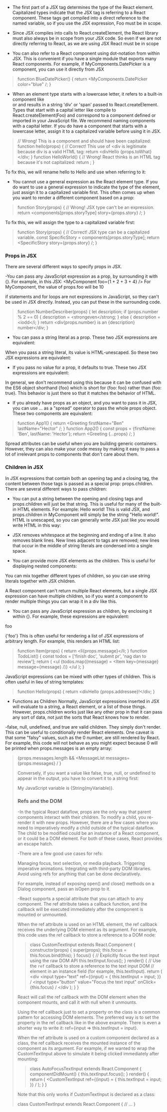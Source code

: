 - The first part of a JSX tag determines the type of the React element.
Capitalized types indicate that the JSX tag is referring to a React component. These tags get compiled into a direct reference to the named variable, so if you use the JSX <Foo /> expression, Foo must be in scope.

- Since JSX compiles into calls to React.createElement, the React library must also always be in scope from your JSX code. So even if we are not directly referring to React, as we are using JSX React must be in scope

- You can also refer to a React component using dot-notation from within JSX. This is convenient if you have a single module that exports many React components. For example, if MyComponents.DatePicker is a component, you can use it directly from JSX 
> function BlueDatePicker() {
  return <MyComponents.DatePicker color="blue" /;
}

- When an element type starts with a lowercase letter, it refers to a built-in component like <div> or <span> and results in a string 'div' or 'span' passed to React.createElement. Types that start with a capital letter like <Foo /> compile to React.createElement(Foo) and correspond to a component defined or imported in your JavaScript file.
We recommend naming components with a capital letter. If you do have a component that starts with a lowercase letter, assign it to a capitalized variable before using it in JSX.

> // Wrong! This is a component and should have been capitalized:
function hello(props) {
  // Correct! This use of <div is legitimate because div is a valid HTML tag:
  return <divHello {props.toWhat}</div;
}
function HelloWorld() {
  // Wrong! React thinks <hello /> is an HTML tag because it's not capitalized:
  return <hello toWhat="World" />;
}

To fix this, we will rename hello to Hello and use <Hello /> when referring to it:

- You cannot use a general expression as the React element type. If you do want to use a general expression to indicate the type of the element, just assign it to a capitalized variable first. This often comes up when you want to render a different component based on a prop:
> function Story(props) {
  // Wrong! JSX type can't be an expression.
  return <components[props.storyType] story={props.story} /;
}

To fix this, we will assign the type to a capitalized variable first:
> function Story(props) {
  // Correct! JSX type can be a capitalized variable.
  const SpecificStory = components[props.storyType];
  return <SpecificStory story={props.story} /;
}

### Props in JSX

There are several different ways to specify props in JSX.

-You can pass any JavaScript expression as a prop, by surrounding it with {}. For example, in this JSX:
<MyComponent foo={1 + 2 + 3 + 4} />
For MyComponent, the value of props.foo will be 10 

if statements and for loops are not expressions in JavaScript, so they can't be used in JSX directly. Instead, you can put these in the surrounding code.

> function NumberDescriber(props) {
  let description;
  if (props.number % 2 == 0) {
    description = <strongeven</strong;
  } else {
    description = <iodd</i;
  }
  return <div{props.number} is an {description} number</div;
}

- You can pass a string literal as a prop. These two JSX expressions are equivalent:

<MyComponent message="hello world" />
<MyComponent message={'hello world'} />

When you pass a string literal, its value is HTML-unescaped. So these two JSX expressions are equivalent:

<MyComponent message="&lt;3" />
<MyComponent message={'<3'} />

- If you pass no value for a prop, it defaults to true. These two JSX expressions are equivalent:

<MyTextBox autocomplete />
<MyTextBox autocomplete={true} />

In general, we don't recommend using this because it can be confused with the ES6 object shorthand {foo} which is short for {foo: foo} rather than {foo: true}. This behavior is just there so that it matches the behavior of HTML.

- If you already have props as an object, and you want to pass it in JSX, you can use ... as a "spread" operator to pass the whole props object. These two components are equivalent:

> function App1() {
  return <Greeting firstName="Ben" lastName="Hector" /;
}
function App2() {
  const props = {firstName: 'Ben', lastName: 'Hector'};
  return <Greeting {...props} /;
}

Spread attributes can be useful when you are building generic containers. However, they can also make your code messy by making it easy to pass a lot of irrelevant props to components that don't care about them. 

### Children in JSX

In JSX expressions that contain both an opening tag and a closing tag, the content between those tags is passed as a special prop: props.children. There are several different ways to pass children:

- You can put a string between the opening and closing tags and props.children will just be that string. This is useful for many of the built-in HTML elements. For example:
<MyComponent>Hello world!</MyComponent>
This is valid JSX, and props.children in MyComponent will simply be the string "Hello world!". HTML is unescaped, so you can generally write JSX just like you would write HTML in this way:

- JSX removes whitespace at the beginning and ending of a line. It also removes blank lines. New lines adjacent to tags are removed; new lines that occur in the middle of string literals are condensed into a single space. 

- You can provide more JSX elements as the children. This is useful for displaying nested components:

<MyContainer>
  <MyFirstComponent />
  <MySecondComponent />
</MyContainer>
You can mix together different types of children, so you can use string literals together with JSX children. 

A React component can't return multiple React elements, but a single JSX expression can have multiple children, so if you want a component to render multiple things you can wrap it in a div like this.

- You can pass any JavaScript expression as children, by enclosing it within {}. For example, these expressions are equivalent:

<MyComponent>foo</MyComponent>

<MyComponent>{'foo'}</MyComponent>
This is often useful for rendering a list of JSX expressions of arbitrary length. For example, this renders an HTML list:

> function Item(props) {
  return <li{props.message}</li;
}
function TodoList() {
  const todos = ['finish doc', 'submit pr', 'nag dan to review'];
  return (
    <ul
      {todos.map((message) = <Item key={message} message={message} /)}
    </ul
  );
}

JavaScript expressions can be mixed with other types of children. This is often useful in lieu of string templates:

> function Hello(props) {
  return <divHello {props.addressee}!</div;
}

- Functions as Children
Normally, JavaScript expressions inserted in JSX will evaluate to a string, a React element, or a list of those things. However, props.children works just like any other prop in that it can pass any sort of data, not just the sorts that React knows how to render.

-false, null, undefined, and true are valid children. They simply don't render. This can be useful to conditionally render React elements. 
One caveat is that some "falsy" values, such as the 0 number, are still rendered by React. For example, this code will not behave as you might expect because 0 will be printed when props.messages is an empty array:

> <div
  {props.messages.length &&
    <MessageList messages={props.messages} /
  }
</div
To fix this, make sure that the expression before && is always boolean:
<div
  {props.messages.length  0 &&
    <MessageList messages={props.messages} /
  }
</div

Conversely, if you want a value like false, true, null, or undefined to appear in the output, you have to convert it to a string first:

<div>
  My JavaScript variable is {String(myVariable)}.
</div>


### Refs and the DOM

-In the typical React dataflow, props are the only way that parent components interact with their children. To modify a child, you re-render it with new props. However, there are a few cases where you need to imperatively modify a child outside of the typical dataflow. The child to be modified could be an instance of a React component, or it could be a DOM element. For both of these cases, React provides an escape hatch.

-There are a few good use cases for refs:

Managing focus, text selection, or media playback.
Triggering imperative animations.
Integrating with third-party DOM libraries.
Avoid using refs for anything that can be done declaratively.

For example, instead of exposing open() and close() methods on a Dialog component, pass an isOpen prop to it.

-React supports a special attribute that you can attach to any component. The ref attribute takes a callback function, and the callback will be executed immediately after the component is mounted or unmounted.

When the ref attribute is used on an HTML element, the ref callback receives the underlying DOM element as its argument. For example, this code uses the ref callback to store a reference to a DOM node:

> class CustomTextInput extends React.Component {
  constructor(props) {
    super(props);
    this.focus = this.focus.bind(this);
  }
  focus() {
    // Explicitly focus the text input using the raw DOM API
    this.textInput.focus();
  }
  render() {
    // Use the `ref` callback to store a reference to the text input DOM
    // element in an instance field (for example, this.textInput).
    return (
      <div
        <input
          type="text"
          ref={(input) = { this.textInput = input; }} /
        <input
          type="button"
          value="Focus the text input"
          onClick={this.focus}
        /
      </div
    );
  }
}

React will call the ref callback with the DOM element when the component mounts, and call it with null when it unmounts.

Using the ref callback just to set a property on the class is a common pattern for accessing DOM elements. The preferred way is to set the property in the ref callback like in the above example. There is even a shorter way to write it: ref={input => this.textInput = input}.

When the ref attribute is used on a custom component declared as a class, the ref callback receives the mounted instance of the component as its argument. For example, if we wanted to wrap the CustomTextInput above to simulate it being clicked immediately after mounting:

> class AutoFocusTextInput extends React.Component {
  componentDidMount() {
    this.textInput.focus();
  }
  render() {
    return (
      <CustomTextInput
        ref={(input) = { this.textInput = input; }} /
    );
  }
}

Note that this only works if CustomTextInput is declared as a class:

class CustomTextInput extends React.Component {
  // ...
}








